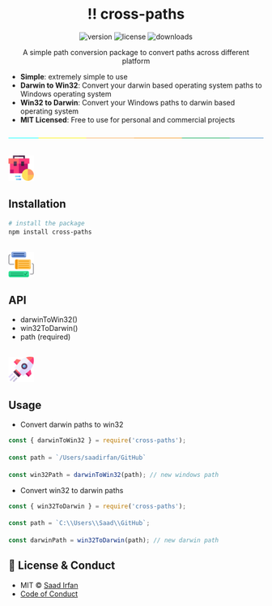 
<div align="center">
	<h1>‼️ cross-paths</h1>
	<img src="https://img.shields.io/npm/v/cross-paths?color=2FD566" alt="version">
	<img src="https://img.shields.io/npm/l/cross-paths?color=2FD566" alt="license">
	<img src="https://img.shields.io/npm/dt/cross-paths?color=2FD566" alt="downloads">
</div>

<p align="center">
A simple path conversion package to convert paths across different platform
</p>

- **Simple**: extremely simple to use
- **Darwin to Win32**: Convert your darwin based operating system paths to Windows operating system
- **Win32 to Darwin**: Convert your Windows paths to darwin based operating system
- **MIT Licensed**: Free to use for personal and commercial projects

![separator](assets/separate.jpg)

<br>

<img src="./assets/suitcase.png" width="10%" />

## Installation

```sh
# install the package
npm install cross-paths
```

<br>

<img src="./assets/api.png" width="10%" />

## API

- darwinToWin32()
- win32ToDarwin()
- path (required)

<br>

<img src="./assets/rocket.png" width="10%" />

## Usage

- Convert darwin paths to win32

```js
const { darwinToWin32 } = require('cross-paths');

const path = `/Users/saadirfan/GitHub`

const win32Path = darwinToWin32(path); // new windows path
```

- Convert win32 to darwin paths

```js
const { win32ToDarwin } = require('cross-paths');

const path = `C:\\Users\\Saad\\GitHub`;

const darwinPath = win32ToDarwin(path); // new darwin path

```

## 🔑 License & Conduct

- MIT © [Saad Irfan](https://github.com/msaaddev)
- [Code of Conduct](https://github.com/msaaddev/cross-paths/blob/master/code-of-conduct.md)
